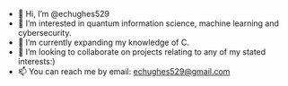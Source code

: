 - 👋 Hi, I’m @echughes529
- 👀 I’m interested in quantum information science, machine learning and cybersecurity.
- 🌱 I’m currently expanding my knowledge of C.
- 💞️ I’m looking to collaborate on projects relating to any of my stated interests:)
- 📫 You can reach me by email: echughes529@gmail.com
